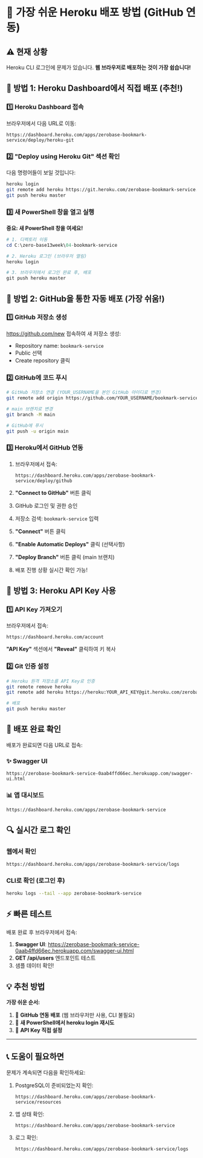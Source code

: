 # 🚀 가장 쉬운 Heroku 배포 방법 (GitHub 연동)

## ⚠️ 현재 상황

Heroku CLI 로그인에 문제가 있습니다.
**웹 브라우저로 배포하는 것이 가장 쉽습니다!**

## 📌 방법 1: Heroku Dashboard에서 직접 배포 (추천!)

### 1️⃣ Heroku Dashboard 접속

브라우저에서 다음 URL로 이동:

```
https://dashboard.heroku.com/apps/zerobase-bookmark-service/deploy/heroku-git
```

### 2️⃣ "Deploy using Heroku Git" 섹션 확인

다음 명령어들이 보일 것입니다:

```bash
heroku login
git remote add heroku https://git.heroku.com/zerobase-bookmark-service.git
git push heroku master
```

### 3️⃣ 새 PowerShell 창을 열고 실행

**중요: 새 PowerShell 창을 여세요!**

```powershell
# 1. 디렉토리 이동
cd C:\zero-base13week\04-bookmark-service

# 2. Heroku 로그인 (브라우저 열림)
heroku login

# 3. 브라우저에서 로그인 완료 후, 배포
git push heroku master
```

## 📌 방법 2: GitHub을 통한 자동 배포 (가장 쉬움!)

### 1️⃣ GitHub 저장소 생성

https://github.com/new 접속하여 새 저장소 생성:

- Repository name: `bookmark-service`
- Public 선택
- Create repository 클릭

### 2️⃣ GitHub에 코드 푸시

```bash
# GitHub 저장소 연결 (YOUR_USERNAME을 본인 GitHub 아이디로 변경)
git remote add origin https://github.com/YOUR_USERNAME/bookmark-service.git

# main 브랜치로 변경
git branch -M main

# GitHub에 푸시
git push -u origin main
```

### 3️⃣ Heroku에서 GitHub 연동

1. 브라우저에서 접속:

   ```
   https://dashboard.heroku.com/apps/zerobase-bookmark-service/deploy/github
   ```

2. **"Connect to GitHub"** 버튼 클릭

3. GitHub 로그인 및 권한 승인

4. 저장소 검색: `bookmark-service` 입력

5. **"Connect"** 버튼 클릭

6. **"Enable Automatic Deploys"** 클릭 (선택사항)

7. **"Deploy Branch"** 버튼 클릭 (main 브랜치)

8. 배포 진행 상황 실시간 확인 가능!

## 📌 방법 3: Heroku API Key 사용

### 1️⃣ API Key 가져오기

브라우저에서 접속:

```
https://dashboard.heroku.com/account
```

**"API Key"** 섹션에서 **"Reveal"** 클릭하여 키 복사

### 2️⃣ Git 인증 설정

```bash
# Heroku 원격 저장소를 API Key로 인증
git remote remove heroku
git remote add heroku https://heroku:YOUR_API_KEY@git.heroku.com/zerobase-bookmark-service.git

# 배포
git push heroku master
```

## 🎯 배포 완료 확인

배포가 완료되면 다음 URL로 접속:

### ✨ Swagger UI

```
https://zerobase-bookmark-service-0aab4ffd66ec.herokuapp.com/swagger-ui.html
```

### 📊 앱 대시보드

```
https://dashboard.heroku.com/apps/zerobase-bookmark-service
```

## 🔍 실시간 로그 확인

### 웹에서 확인

```
https://dashboard.heroku.com/apps/zerobase-bookmark-service/logs
```

### CLI로 확인 (로그인 후)

```bash
heroku logs --tail --app zerobase-bookmark-service
```

## ⚡ 빠른 테스트

배포 완료 후 브라우저에서 접속:

1. **Swagger UI**: https://zerobase-bookmark-service-0aab4ffd66ec.herokuapp.com/swagger-ui.html
2. **GET /api/users** 엔드포인트 테스트
3. 샘플 데이터 확인!

## 💡 추천 방법

**가장 쉬운 순서:**

1. 🥇 **GitHub 연동 배포** (웹 브라우저만 사용, CLI 불필요)
2. 🥈 **새 PowerShell에서 heroku login 재시도**
3. 🥉 **API Key 직접 설정**

---

## 📞 도움이 필요하면

문제가 계속되면 다음을 확인하세요:

1. PostgreSQL이 준비되었는지 확인:

   ```
   https://dashboard.heroku.com/apps/zerobase-bookmark-service/resources
   ```

2. 앱 상태 확인:

   ```
   https://dashboard.heroku.com/apps/zerobase-bookmark-service
   ```

3. 로그 확인:
   ```
   https://dashboard.heroku.com/apps/zerobase-bookmark-service/logs
   ```
